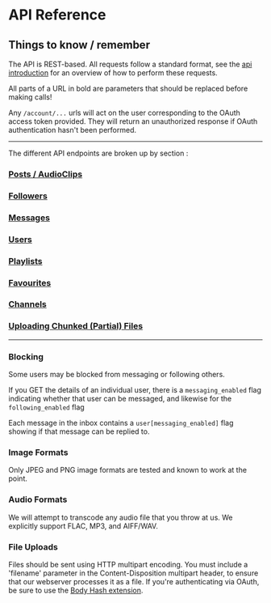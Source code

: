 # API Reference #

## Things to know / remember ##

The API is REST-based.   All requests follow a standard format, see the [api introduction](https://github.com/audioboom/api/blob/master/sections/request_formats.md) for an overview of how to perform these requests.

All parts of a URL in bold are parameters that should be replaced before making calls!

Any `/account/...` urls will act on the user corresponding to the OAuth access token provided. They will return an unauthorized response if OAuth authentication hasn't been performed.

----

The different API endpoints are broken up by section :

### [Posts / AudioClips](https://github.com/audioboom/api/blob/master/sections/audio_clips.md)
### [Followers](https://github.com/audioboom/api/blob/master/sections/followers.md)
### [Messages](https://github.com/audioboom/api/blob/master/sections/messages.md)
### [Users](https://github.com/audioboom/api/blob/master/sections/users.md)
### [Playlists](https://github.com/audioboom/api/blob/master/sections/playlists.md)
### [Favourites](https://github.com/audioboom/api/blob/master/sections/favourites.md)
### [Channels](https://github.com/audioboom/api/blob/master/sections/channels.md)
### [Uploading Chunked (Partial) Files](https://github.com/audioboom/api/blob/master/sections/chunked_attachments.md)

----


### Blocking ###
Some users may be blocked from messaging or following others.

If you GET the details of an individual user, there is a `messaging_enabled` flag indicating whether that user can be messaged, and likewise for the `following_enabled` flag

Each message in the inbox contains a `user[messaging_enabled]` flag showing if that message can be replied to.



### Image Formats ###
Only JPEG and PNG image formats are tested and known to work at the point.

### Audio Formats ###
We will attempt to transcode any audio file that you throw at us.  We explicitly support FLAC, MP3, and AIFF/WAV.

### File Uploads ###

Files should be sent using HTTP multipart encoding.  You must include a 'filename' parameter in the Content-Disposition multipart header, to ensure that our webserver processes it as a file.  If you're authenticating via OAuth, be sure to use the [Body Hash extension](http://oauth.googlecode.com/svn/spec/ext/body_hash/1.0/oauth-bodyhash.html).
